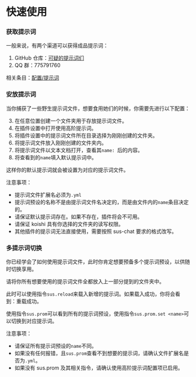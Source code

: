 # 快速使用

### 获取提示词

一般来说，有两个渠道可以获得成品提示词：

1. GitHub 仓库：[可疑的提示词们](https://github.com/BERADQ/sus-chat-your-prompts)
2. QQ 群：775791760

相关条目：[配置/提示词](config/prompt.md)

### 安放提示词

当你捕获了一些野生提示词文件，想要食用她们的时候，你需要先进行以下配置：

3. 在任意位置创建一个文件夹用于存放提示词文件。
4. 在插件设置中打开使用高阶提示词。
5. 将插件设置中的提示词文件所在目录选择为刚刚创建的文件夹。
6. 将提示词文件放入刚刚创建的文件夹内。
7. 将提示词文件以文本文档打开，查看其`name: `后的内容。
8. 将查看到的`name`填入默认提示词中。

这样你的默认提示词就会被设置为对应的提示词文件。

注意事项：

- 提示词文件扩展名必须为`.yml`
- 提示词预设的名称不是由提示词文件名决定的，而是由文件内的`name`条目决定的。
- 请保证默认提示词存在。如果不存在，插件将会不可用。
- 请保证 koishi 具有你选择的文件夹的读写权限。
- 其他插件的提示词无法直接使用，需要按照 sus-chat 要求的格式改写。

### 多提示词切换

你已经学会了如何使用提示词文件，此时你肯定想要预备多个提示词预设，以供随时切换享用。

请将你所有想要使用的提示词文件全都放入上一部分提到的文件夹中。

此时可以使用指令`sus.reload`来载入新增的提示词。如果载入成功，你将会看到：重载成功。

使用指令`sus.prom`可以看到所有的提示词预设，使用指令`sus.prom.set <name>`可以切换到对应提示词。

注意事项：

- 请保证所有提示词预设的`name`不同。
- 如果没有任何报错，且`sus.prom`查看不到想要的提示词，请确认文件扩展名是否为`.yml`。
- 如果没有 sus.prom 及其相关指令，请确认使用高阶提示词配置项已启用。
